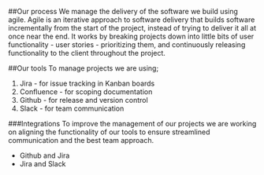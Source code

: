 ##Our process
We manage the delivery of the software we build using agile.
Agile is an iterative approach to software delivery that builds software incrementally from the start of the project, instead of trying to deliver it all at once near the end.
It works by breaking projects down into little bits of user functionality - user stories - prioritizing them, and continuously releasing functionality to the client throughout the project.

##Our tools
To manage projects we are using;

1. Jira - for issue tracking in Kanban boards
2. Confluence - for scoping documentation
3. Github - for release and version control
4. Slack - for team communication 

###Integrations
To improve the management of our projects we are working on aligning the functionality of our tools to ensure streamlined communication and the best team approach.

- Github and Jira
- Jira and Slack
